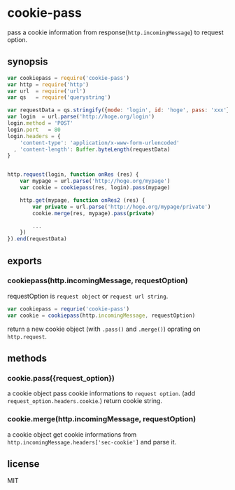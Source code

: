 # cookie-pass

pass a cookie information from response(`http.incomingMessage`) to request option.


## synopsis

```js
var cookiepass = require('cookie-pass')
var http = require('http')
var url  = require('url')
var qs   = require('querystring')

var requestData = qs.stringify({mode: 'login', id: 'hoge', pass: 'xxx'})
var login  = url.parse('http://hoge.org/login')
login.method = 'POST'
login.port   = 80
login.headers = {
    'content-type': 'application/x-www-form-urlencoded'
  , 'content-length': Buffer.byteLength(requestData)
}


http.request(login, function onRes (res) {
    var mypage = url.parse('http://hoge.org/mypage')
    var cookie = cookiepass(res, login).pass(mypage)

    http.get(mypage, function onRes2 (res) {
        var private = url.parse('http://hoge.org/mypage/private')
        cookie.merge(res, mypage).pass(private)

        ...
    })
}).end(requestData)
```

## exports

### cookiepass(http.incomingMessage, requestOption)

requestOption is `request object` or `request url string`.

```js
var cookiepass = requrie('cookie-pass')
var cookie = cookiepass(http.incomingMessage, requestOption)
```

return a new cookie object (with `.pass()` and `.merge()`) oprating on `http.request`.


## methods

### cookie.pass({request_option})

a cookie object pass cookie informations to `request option`.
(add `request_option.headers.cookie`.)
return cookie string.

### cookie.merge(http.incomingMessage, requestOption)

a cookie object get cookie informations from `http.incomingMessage.headers['sec-cookie']` and parse it.

## license

MIT

